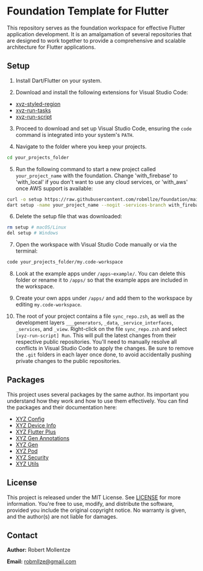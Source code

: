 # Foundation Template for Flutter

This repository serves as the foundation workspace for effective Flutter application development. It is an amalgamation of several repositories that are designed to work together to provide a comprehensive and scalable architecture for Flutter applications.

<!----------------------------------------------------------------------------->

## Setup

1. Install Dart/Flutter on your system.

2. Download and install the following extensions for Visual Studio Code:

- [xyz-styled-region](https://marketplace.visualstudio.com/items?itemName=robmllze.xyz-styled-region)
- [xyz-run-tasks](https://marketplace.visualstudio.com/items?itemName=robmllze.xyz-run-tasks)
- [xyz-run-script](https://marketplace.visualstudio.com/items?itemName=robmllze.xyz-run-script)

3. Proceed to download and set up Visual Studio Code, ensuring the `code` command is integrated into your system's `PATH`.

4. Navigate to the folder where you keep your projects.

```zsh
cd your_projects_folder
```

5. Run the following command to start a new project called `your_project_name` with the foundation. Change 'with_firebase' to 'with_local' if you don't want to use any cloud services, or 'with_aws' once AWS support is available:

```zsh
curl -o setup https://raw.githubusercontent.com/robmllze/foundation/main/setup.dart
dart setup -name your_project_name --nogit -services-branch with_firebase
```

6. Delete the setup file that was downloaded:

```zsh
rm setup # macOS/Linux
del setup # Windows
```

7. Open the workspace with Visual Studio Code manually or via the terminal:

```zsh
code your_projects_folder/my.code-workspace
```

8. Look at the example apps under `/apps~example/`. You can delete this folder or rename it to `/apps/` so that the example apps are included in the workspace.

9. Create your own apps under `/apps/` and add them to the workspace by editing `my.code-workspace`.

10. The root of your project contains a file `sync_repo.zsh`, as well as the development layers `___generators`, `_data`, `_service_interfaces`, `_services`, and `_view`. Right-click on the file `sync_repo.zsh` and select `[xyz-run-script] Run`. This will pull the latest changes from their respective public repositories. You'll need to manually resolve all conflicts in Visual Studio Code to apply the changes. Be sure to remove the `.git` folders in each layer once done, to avoid accidentally pushing private changes to the public repositories.

<!----------------------------------------------------------------------------->

## Packages

This project uses several packages by the same author. Its important you understand how they work and how to use them effectively. You can find the packages and their documentation here:

- [XYZ Config](https://pub.dev/packages/xyz_config)
- [XYZ Device Info](https://pub.dev/packages/xyz_device_info)
- [XYZ Flutter Plus](https://pub.dev/packages/xyz_flutter_plus)
- [XYZ Gen Annotations](https://pub.dev/packages/xyz_gen_annotations)
- [XYZ Gen](https://pub.dev/packages/xyz_gen)
- [XYZ Pod](https://pub.dev/packages/xyz_pod)
- [XYZ Security](https://pub.dev/packages/xyz_security)
- [XYZ Utils](https://pub.dev/packages/xyz_utils)

<!----------------------------------------------------------------------------->

## License

This project is released under the MIT License. See [LICENSE](https://raw.githubusercontent.com/robmllze/foundation/main/LICENSE) for more information. You're free to use, modify, and distribute the software, provided you include the original copyright notice. No warranty is given, and the author(s) are not liable for damages.

<!----------------------------------------------------------------------------->

## Contact

**Author:** Robert Mollentze

**Email:** robmllze@gmail.com
